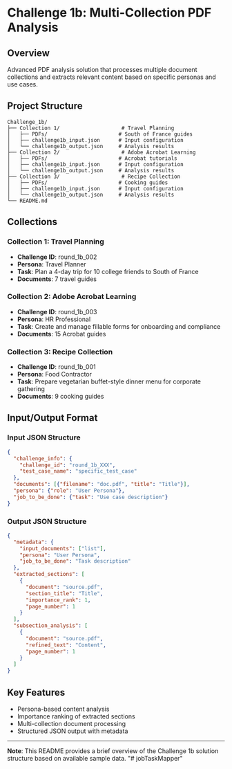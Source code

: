 # Challenge 1b: Multi-Collection PDF Analysis

## Overview
Advanced PDF analysis solution that processes multiple document collections and extracts relevant content based on specific personas and use cases.

## Project Structure
```
Challenge_1b/
├── Collection 1/                    # Travel Planning
│   ├── PDFs/                       # South of France guides
│   ├── challenge1b_input.json      # Input configuration
│   └── challenge1b_output.json     # Analysis results
├── Collection 2/                    # Adobe Acrobat Learning
│   ├── PDFs/                       # Acrobat tutorials
│   ├── challenge1b_input.json      # Input configuration
│   └── challenge1b_output.json     # Analysis results
├── Collection 3/                    # Recipe Collection
│   ├── PDFs/                       # Cooking guides
│   ├── challenge1b_input.json      # Input configuration
│   └── challenge1b_output.json     # Analysis results
└── README.md
```

## Collections

### Collection 1: Travel Planning
- **Challenge ID**: round_1b_002
- **Persona**: Travel Planner
- **Task**: Plan a 4-day trip for 10 college friends to South of France
- **Documents**: 7 travel guides

### Collection 2: Adobe Acrobat Learning
- **Challenge ID**: round_1b_003
- **Persona**: HR Professional
- **Task**: Create and manage fillable forms for onboarding and compliance
- **Documents**: 15 Acrobat guides

### Collection 3: Recipe Collection
- **Challenge ID**: round_1b_001
- **Persona**: Food Contractor
- **Task**: Prepare vegetarian buffet-style dinner menu for corporate gathering
- **Documents**: 9 cooking guides

## Input/Output Format

### Input JSON Structure
```json
{
  "challenge_info": {
    "challenge_id": "round_1b_XXX",
    "test_case_name": "specific_test_case"
  },
  "documents": [{"filename": "doc.pdf", "title": "Title"}],
  "persona": {"role": "User Persona"},
  "job_to_be_done": {"task": "Use case description"}
}
```

### Output JSON Structure
```json
{
  "metadata": {
    "input_documents": ["list"],
    "persona": "User Persona",
    "job_to_be_done": "Task description"
  },
  "extracted_sections": [
    {
      "document": "source.pdf",
      "section_title": "Title",
      "importance_rank": 1,
      "page_number": 1
    }
  ],
  "subsection_analysis": [
    {
      "document": "source.pdf",
      "refined_text": "Content",
      "page_number": 1
    }
  ]
}
```

## Key Features
- Persona-based content analysis
- Importance ranking of extracted sections
- Multi-collection document processing
- Structured JSON output with metadata

---

**Note**: This README provides a brief overview of the Challenge 1b solution structure based on available sample data. "# jobTaskMapper" 
